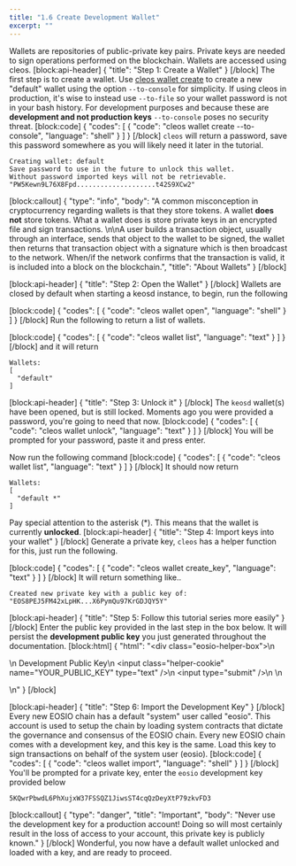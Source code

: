 ```yaml
---
title: "1.6 Create Development Wallet"
excerpt: ""
---
```

Wallets are repositories of public-private key pairs. Private keys are needed to sign operations performed on the blockchain. Wallets are accessed using cleos.
[block:api-header]
{
  "title": "Step 1: Create a Wallet"
}
[/block]
The first step is to create a wallet. Use [cleos wallet create]() to create a new "default" wallet using the option `--to-console` for simplicity. If using cleos in production, it's wise to instead use `--to-file` so your wallet password is not in your bash history. For development purposes and because these are **development and not production keys** `--to-console` poses no security threat. 
[block:code]
{
  "codes": [
    {
      "code": "cleos wallet create --to-console",
      "language": "shell"
    }
  ]
}
[/block]
`cleos` will return a password, save this password somewhere as you will likely need it later in the tutorial. 

```
Creating wallet: default
Save password to use in the future to unlock this wallet.
Without password imported keys will not be retrievable.
"PW5Kewn9L76X8Fpd....................t42S9XCw2"
```
[block:callout]
{
  "type": "info",
  "body": "A common misconception in cryptocurrency regarding wallets is that they store tokens. A wallet **does not** store tokens. What a wallet does is store private keys in an encrypted file and sign transactions. \n\nA user builds a transaction object, usually through an interface, sends that object to the wallet to be signed, the wallet then returns that transaction object with a signature which is then broadcast to the network. When/if the network confirms that the transaction is valid, it is included into a block on the blockchain.",
  "title": "About Wallets"
}
[/block]

[block:api-header]
{
  "title": "Step 2: Open the Wallet"
}
[/block]
Wallets are closed by default when starting a keosd instance, to begin, run the following

[block:code]
{
  "codes": [
    {
      "code": "cleos wallet open",
      "language": "shell"
    }
  ]
}
[/block]
Run the following to return a list of wallets.

[block:code]
{
  "codes": [
    {
      "code": "cleos wallet list",
      "language": "text"
    }
  ]
}
[/block]
and it will return

```
Wallets:
[
  "default"
]
```
[block:api-header]
{
  "title": "Step 3: Unlock it"
}
[/block]
The `keosd` wallet(s) have been opened, but is still locked. Moments ago you were provided a password, you're going to need that now. 
[block:code]
{
  "codes": [
    {
      "code": "cleos wallet unlock",
      "language": "text"
    }
  ]
}
[/block]
You will be prompted for your password, paste it and press enter. 

Now run the following command
[block:code]
{
  "codes": [
    {
      "code": "cleos wallet list",
      "language": "text"
    }
  ]
}
[/block]
It should now return

```
Wallets:
[
  "default *"
]
```

Pay special attention to the asterisk (\*). This means that the wallet is currently **unlocked**.
[block:api-header]
{
  "title": "Step 4:  Import keys into your wallet"
}
[/block]
Generate a private key, `cleos` has a helper function for this, just run the following.

[block:code]
{
  "codes": [
    {
      "code": "cleos wallet create_key",
      "language": "text"
    }
  ]
}
[/block]
It will return something like..

```
Created new private key with a public key of: "EOS8PEJ5FM42xLpHK...X6PymQu97KrGDJQY5Y"
```
[block:api-header]
{
  "title": "Step 5: Follow this tutorial series more easily"
}
[/block]
Enter the public key provided in the last step in the box below. It will persist the **development public key** you just generated throughout the documentation.
[block:html]
{
  "html": "<div class=\"eosio-helper-box\">\n  <form> \n    <label>Development Public Key</label>\n    <input class=\"helper-cookie\" name=\"YOUR_PUBLIC_KEY\" type=\"text\" />\n    <input type=\"submit\" />\n    <span></span>\n  </form>\n</div>"
}
[/block]

[block:api-header]
{
  "title": "Step 6: Import the Development Key"
}
[/block]
Every new EOSIO chain has a default "system" user called "eosio". This account is used to setup the chain by loading system contracts that dictate the governance and consensus of the EOSIO chain. Every new EOSIO chain comes with a development key, and this key is the same. Load this key to sign transactions on behalf of the system user (eosio).
[block:code]
{
  "codes": [
    {
      "code": "cleos wallet import",
      "language": "shell"
    }
  ]
}
[/block]
You'll be prompted for a private key, enter the `eosio` development key provided below

```
5KQwrPbwdL6PhXujxW37FSSQZ1JiwsST4cqQzDeyXtP79zkvFD3
```
[block:callout]
{
  "type": "danger",
  "title": "Important",
  "body": "Never use the development key for a production account! Doing so will most certainly result in the loss of access to your account, this private key is publicly known."
}
[/block]
Wonderful, you now have a default wallet unlocked and loaded with a key, and are ready to proceed.